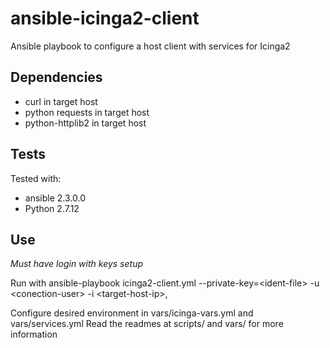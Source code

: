 # ansible-icinga2-client
Ansible playbook to configure a host client with services for Icinga2

## Dependencies
- curl in target host
- python requests in target host
- python-httplib2 in target host

## Tests
Tested with: 
- ansible 2.3.0.0
- Python 2.7.12

## Use 
*Must have login with keys setup*

Run with ansible-playbook icinga2-client.yml --private-key=\<ident-file\> -u \<conection-user\> -i \<target-host-ip\>,

Configure desired environment in vars/icinga-vars.yml and vars/services.yml
Read the readmes at scripts/ and vars/ for more information
